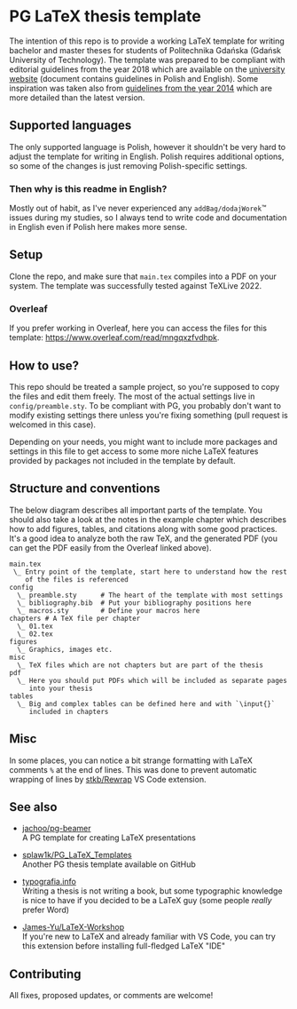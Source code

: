 # PG LaTeX thesis template

The intention of this repo is to provide a working LaTeX template for
writing bachelor and master theses for students of Politechnika Gdańska
(Gdańsk University of Technology). The template was prepared to be
compliant with editorial guidelines from the year 2018 which are
available on the [university
website](https://pg.edu.pl/documents/8597924/15531473/ZR%2022-2018)
(document contains guidelines in Polish and English). Some inspiration
was taken also from [guidelines from the year
2014](https://eti.pg.edu.pl/documents/1115629/0/zarz%C4%85dzenie%20wytyczne%20pracy)
which are more detailed than the latest version.

## Supported languages

The only supported language is Polish, however it shouldn't be very hard
to adjust the template for writing in English. Polish requires
additional options, so some of the changes is just removing
Polish-specific settings.

### Then why is this readme in English?

Mostly out of habit, as I've never experienced any
`addBag/dodajWorek`:tm: issues during my studies, so I always tend to
write code and documentation in English even if Polish here makes more
sense.

## Setup

Clone the repo, and make sure that `main.tex` compiles into a PDF on
your system. The template was successfully tested against TeXLive 2022.

### Overleaf

If you prefer working in Overleaf, here you can access the files for
this template: <https://www.overleaf.com/read/mngqxzfvdhpk>.

## How to use?

This repo should be treated a sample project, so you're supposed to copy
the files and edit them freely. The most of the actual settings live in
`config/preamble.sty`. To be compliant with PG, you probably don't want
to modify existing settings there unless you're fixing something (pull
request is welcomed in this case).

Depending on your needs, you might want to include more packages and
settings in this file to get access to some more niche LaTeX features
provided by packages not included in the template by default.

## Structure and conventions

The below diagram describes all important parts of the template. You
should also take a look at the notes in the example chapter which
describes how to add figures, tables, and citations along with some good
practices. It's a good idea to analyze both the raw TeX, and the
generated PDF (you can get the PDF easily from the Overleaf linked
above).

```
main.tex
 \_ Entry point of the template, start here to understand how the rest
    of the files is referenced
config
  \_ preamble.sty      # The heart of the template with most settings
  \_ bibliography.bib  # Put your bibliography positions here
  \_ macros.sty        # Define your macros here
chapters # A TeX file per chapter
  \_ 01.tex
  \_ 02.tex
figures
  \_ Graphics, images etc.
misc
  \_ TeX files which are not chapters but are part of the thesis
pdf
  \_ Here you should put PDFs which will be included as separate pages
     into your thesis
tables
  \_ Big and complex tables can be defined here and with `\input{}`
     included in chapters
```

## Misc

In some places, you can notice a bit strange formatting with LaTeX
comments `%` at the end of lines. This was done to prevent automatic
wrapping of lines by [stkb/Rewrap](https://github.com/stkb/Rewrap) VS
Code extension.

## See also

* [jachoo/pg-beamer](https://github.com/jachoo/pg-beamer)\
  A PG template for creating LaTeX presentations

* [splaw1k/PG_LaTeX_Templates](https://github.com/splaw1k/PG_LaTeX_Templates)\
  Another PG thesis template available on GitHub

* [typografia.info](https://typografia.info/podstawy)\
  Writing a thesis is not writing a book, but some typographic knowledge
  is nice to have if you decided to be a LaTeX guy (some people *really*
  prefer Word)

* [James-Yu/LaTeX-Workshop](https://github.com/James-Yu/LaTeX-Workshop)\
  If you're new to LaTeX and already familiar with VS Code, you can try
  this extension before installing full-fledged LaTeX "IDE"

## Contributing

All fixes, proposed updates, or comments are welcome!
